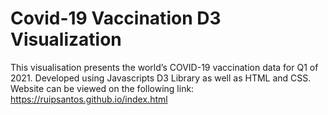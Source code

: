 # Covid-19 Vaccination D3 Visualization
This visualisation presents the world’s COVID-19 vaccination data for Q1 of 2021. Developed using Javascripts D3 Library as well as HTML and CSS.
Website can be viewed on the following link:
https://ruipsantos.github.io/index.html
